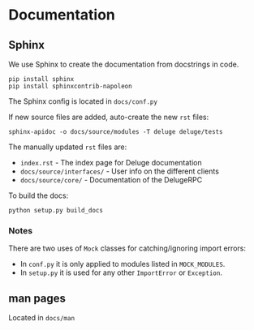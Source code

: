 # Documentation

## Sphinx
We use Sphinx to create the documentation from docstrings in code.

```
pip install sphinx
pip install sphinxcontrib-napoleon
```

The Sphinx config is located in `docs/conf.py`

If new source files are added, auto-create the new `rst` files:

```
sphinx-apidoc -o docs/source/modules -T deluge deluge/tests
```

The manually updated `rst` files are:
- `index.rst` - The index page for Deluge documentation
- `docs/source/interfaces/` - User info on the different clients
- `docs/source/core/` - Documentation of the DelugeRPC

To build the docs:

```
python setup.py build_docs
```

### Notes
There are two uses of `Mock` classes for catching/ignoring import errors:
- In `conf.py` it is only applied to modules listed in `MOCK_MODULES`.
- In `setup.py` it is used for any other `ImportError` or `Exception`. 

## man pages

Located in `docs/man`
